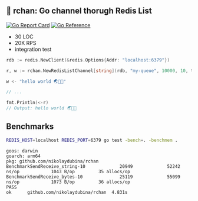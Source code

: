 ## 🌸 rchan: Go channel thorugh Redis List

[![Go Report Card](https://goreportcard.com/badge/github.com/nikolaydubina/rchan)](https://goreportcard.com/report/github.com/nikolaydubina/rchan)
[![Go Reference](https://pkg.go.dev/badge/github.com/nikolaydubina/rchan.svg)](https://pkg.go.dev/github.com/nikolaydubina/rchan)

* 30 LOC
* 20K RPS
* integration test

```go
rdb := redis.NewClient(&redis.Options{Addr: "localhost:6379"})

r, w := rchan.NewRedisListChannel[string](rdb, "my-queue", 10000, 10, time.Millisecond*100)

w <- "hello world 🌏🤍✨"

// ...

fmt.Println(<-r)
// Output: hello world 🌏🤍✨
```

## Benchmarks

```bash
REDIS_HOST=localhost REDIS_PORT=6379 go test -bench=. -benchmem .
```

```
goos: darwin
goarch: arm64
pkg: github.com/nikolaydubina/rchan
BenchmarkSendReceive_string-10             20949             52242 ns/op            1043 B/op         35 allocs/op
BenchmarkSendReceive_bytes-10              25119             55099 ns/op            1073 B/op         36 allocs/op
PASS
ok      github.com/nikolaydubina/rchan  4.831s
```
